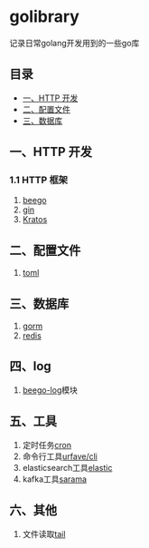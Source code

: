 # golibrary

记录日常golang开发用到的一些go库

## 目录

- [一、HTTP 开发](#一HTTP-开发)
- [二、配置文件](#二配置文件)
- [三、数据库](#三数据库)

## 一、HTTP 开发

### 1.1 HTTP 框架

1. [beego](https://beego.me/)
2. [gin](https://github.com/gin-gonic/gin)
3. [Kratos](https://github.com/go-kratos/kratos)

## 二、配置文件

1. [toml](github.com/BurntSushi/toml)

## 三、数据库

1. [gorm](github.com/jinzhu/gorm)
2. [redis](github.com/gomodule/redigo/redis)

## 四、log

1. [beego-log](https://github.com/astaxie/beego/tree/develop/logs)模块

## 五、工具

1. 定时任务[cron](github.com/robfig/cron)
2. 命令行工具[urfave/cli](github.com/urfave/cli/v2)
3. elasticsearch工具[elastic](github.com/olivere/elastic)
4. kafka工具[sarama](github.com/Shopify/sarama)

## 六、其他

1. 文件读取[tail](github.com/hpcloud/tail)
